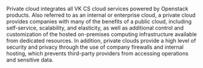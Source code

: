 Private cloud integrates all VK CS cloud services powered by Openstack products. Also referred to as an internal or enterprise cloud, a private cloud provides companies with many of the benefits of a public cloud, including self-service, scalability, and elasticity, as well as additional control and customization of the hosted on-premises computing infrastructure available from dedicated resources. In addition, private clouds provide a high level of security and privacy through the use of company firewalls and internal hosting, which prevents third-party providers from accessing operations and sensitive data.
